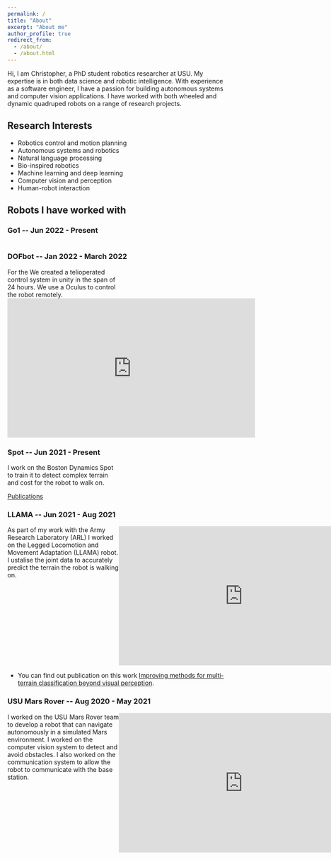 ```yaml
---
permalink: /
title: "About"
excerpt: "About me"
author_profile: true
redirect_from: 
  - /about/
  - /about.html
---
```

Hi, I am Christopher, a PhD student robotics researcher at USU. My expertise is in both data science and robotic intelligence. With experience as a software engineer, I have a passion for building autonomous systems and computer vision applications. I have worked with both wheeled and dynamic quadruped robots on a range of research projects.


## Research Interests

*  Robotics control and motion planning
*  Autonomous systems and robotics
*  Natural language processing
*  Bio-inspired robotics
*  Machine learning and deep learning
*  Computer vision and perception
*  Human-robot interaction


## Robots I have worked with

### Go1 -- Jun 2022 - Present
<script defer type="module" src="/assets/URDF_loader/go1_robot.js"></script>
<div style="display: flex;">
  <div style="width: 50%;">
    <canvas id="go1_robot_id"></canvas>
  </div>
</div>

### DOFbot -- Jan 2022 - March 2022
<script defer type="module" src="/assets/URDF_loader/dofbot_robot.js"></script>
<div style="display: flex;">
  <div style="width: 50%;">
    <!-- Your text content here -->
    For the We created a telioperated control system in unity in the span of 24 hours. We use a Oculus to control the robot remotely.
    <iframe width="560" height="315" src="https://www.youtube.com/embed/Rrh76Q8C39Y" title="YouTube video player" frameborder="0" allow="accelerometer; autoplay; clipboard-write; encrypted-media; gyroscope; picture-in-picture; web-share" referrerpolicy="strict-origin-when-cross-origin" allowfullscreen></iframe>
  </div>
  <div style="width: 50%;">
    <canvas id="dofbot_robot_id"></canvas>
  </div>
</div>


### Spot  -- Jun 2021 - Present
<script defer type="module" src="/assets/URDF_loader/spot_robot.js"></script>
<div style="display: flex;">
  <div style="width: 50%;">
    <!-- Your text content here -->
    I work on the  Boston Dynamics Spot to train it to detect complex terrain and cost for the robot to walk on.
  </div>
  <div style="width: 50%;">
    <canvas id="spot_robot_id"></canvas>
  </div>
</div>

<!-- link to page for all the publications -->
[Publications](/publications/)

### LLAMA  -- Jun 2021 - Aug 2021

<div style="display: flex;">
  <div style="width: 50%;">
    <!-- Your text content here -->
   As part of my work with the Army Research Laboratory (ARL) I worked on the Legged Locomotion and Movement Adaptation (LLAMA) robot. I ustalise the joint data to accurately predict the terrain the robot is walking on.
  </div>
  <div style="width: 50%;">
    <iframe width="560" height="315" src="https://www.youtube.com/embed/Hm9OMts41TM" title="YouTube video player" frameborder="0" allow="accelerometer; autoplay; clipboard-write; encrypted-media; gyroscope; picture-in-picture; web-share" referrerpolicy="strict-origin-when-cross-origin" allowfullscreen></iframe>
  </div>
</div>

* You can find out publication on this work [Improving methods for multi-terrain classification beyond visual perception](https://ieeexplore.ieee.org/stamp/stamp.jsp?arnumber=9699886).

### USU Mars Rover  -- Aug 2020 - May 2021

<div style="display: flex;">
  <div style="width: 50%;">
    <!-- Your text content here -->
    I worked on the USU Mars Rover team to develop a robot that can navigate autonomously in a simulated Mars environment. I worked on the computer vision system to detect and avoid obstacles. I also worked on the communication system to allow the robot to communicate with the base station.
  </div>
  <div style="width: 50%;">
    <iframe width="560" height="315" src="https://www.youtube.com/embed/deJiZued-sc" title="YouTube video player" frameborder="0" allow="accelerometer; autoplay; clipboard-write; encrypted-media; gyroscope; picture-in-picture; web-share" referrerpolicy="strict-origin-when-cross-origin" allowfullscreen></iframe>
  </div>

<style>
  #robot {
    position: relative;
    height: 100vh;
    width: 100vw;
    margin: 0;
    padding: 0;
    overflow: hidden;
  }
</style>
